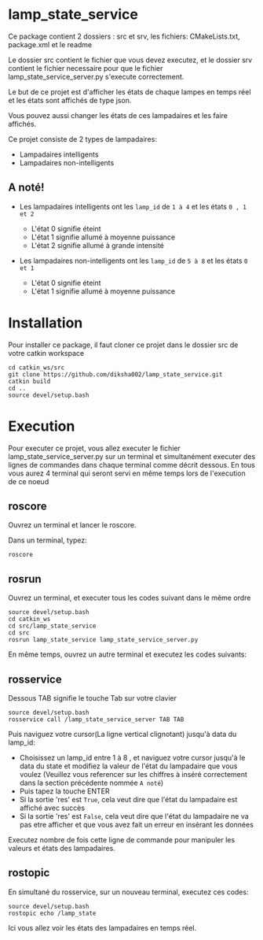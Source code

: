 # lamp_state_service
Ce package contient 2 dossiers : src et srv, les fichiers: CMakeLists.txt, package.xml et le readme

Le dossier src contient le fichier que vous devez executez, et le dossier srv contient le fichier necessaire pour que le fichier lamp_state_service_server.py s'execute correctement.

Le but de ce projet est d'afficher les états de chaque lampes en temps réel et les états sont affichés de type json.

Vous pouvez aussi changer les états de ces lampadaires et les faire affichés.

Ce projet consiste de 2 types de lampadaires:
- Lampadaires intelligents
- Lampadaires non-intelligents

## A noté!
- Les lampadaires intelligents ont les `lamp_id` de `1 à 4` et les états `0 , 1 et 2`
  - L'état 0 signifie éteint
  - L'état 1 signifie allumé à moyenne puissance
  - L'état 2 signifie allumé à grande intensité

- Les lampadaires non-intelligents ont les `lamp_id` de `5 à 8` et les états `0 et 1`
  - L'état 0 signifie éteint
  - L'état 1 signifie allumé à moyenne puissance

# Installation
Pour installer ce package, il faut cloner ce projet dans le dossier src de votre catkin workspace
```
cd catkin_ws/src
git clone https://github.com/diksha002/lamp_state_service.git
catkin build
cd ..
source devel/setup.bash
```
# Execution
Pour executer ce projet, vous allez executer le fichier lamp_state_service_server.py sur un terminal et simultanément executer des lignes de commandes dans chaque terminal comme décrit dessous. En tous vous aurez 4 terminal qui seront servi en même temps lors de l'execution de ce noeud

## roscore
Ouvrez un terminal et lancer le roscore.

Dans un terminal, typez:
```
roscore
```

## rosrun
Ouvrez un terminal, et executer tous les codes suivant dans le même ordre
```
source devel/setup.bash
cd catkin_ws
cd src/lamp_state_service
cd src
rosrun lamp_state_service lamp_state_service_server.py

```
En même temps, ouvrez un autre terminal et executez les codes suivants:

## rosservice
Dessous TAB signifie le touche Tab sur votre clavier
```
source devel/setup.bash
rosservice call /lamp_state_service_server TAB TAB
```
Puis naviguez votre cursor(La ligne vertical clignotant) jusqu'à data du lamp_id:
- Choisissez un lamp_id entre 1 à 8 , et naviguez votre cursor jusqu'à le data du state et modifiez la valeur de l'état du lampadaire que vous voulez (Veuillez vous referencer sur les chiffres à inséré correctement dans la section précédente nommée `A noté`)
- Puis tapez la touche ENTER
- Si la sortie 'res' est `True`, cela veut dire que l'état du lampadaire est affiché avec succès
- Si la sortie 'res' est `False`, cela veut dire que l'état du lampadaire ne va pas etre afficher et que vous avez fait un erreur en insérant les données 

Executez nombre de fois cette ligne de commande pour manipuler les valeurs et états des lampadaires.

## rostopic
En simultané du rosservice, sur un nouveau terminal, executez ces codes:
```
source devel/setup.bash
rostopic echo /lamp_state
```
Ici vous allez voir les états des lampadaires en temps réel.
